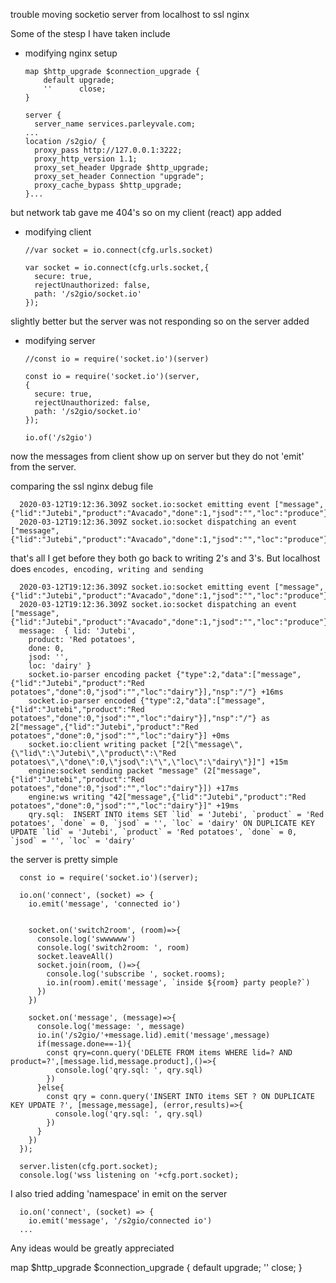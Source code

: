 trouble moving socketio server from localhost to ssl nginx

Some of the stesp I have taken include

* modifying nginx setup

      map $http_upgrade $connection_upgrade {
          default upgrade;
          ''      close;
      }

      server {
        server_name services.parleyvale.com;
      ...
      location /s2gio/ {
        proxy_pass http://127.0.0.1:3222;
        proxy_http_version 1.1;
        proxy_set_header Upgrade $http_upgrade;
        proxy_set_header Connection "upgrade";
        proxy_cache_bypass $http_upgrade;
      }...

but network tab gave me 404's so on my client (react) app added

* modifying client

      //var socket = io.connect(cfg.urls.socket)

      var socket = io.connect(cfg.urls.socket,{
        secure: true,
        rejectUnauthorized: false,
        path: '/s2gio/socket.io'
      });

slightly better but the server was not responding so on the server added

* modifying server

      //const io = require('socket.io')(server)

      const io = require('socket.io')(server,
      { 
        secure: true,
        rejectUnauthorized: false, 
        path: '/s2gio/socket.io'
      });

      io.of('/s2gio')

now the messages from client show up on server but they do not 'emit' from the server. 

comparing the ssl nginx debug file

      2020-03-12T19:12:36.309Z socket.io:socket emitting event ["message",{"lid":"Jutebi","product":"Avacado","done":1,"jsod":"","loc":"produce"}]
      2020-03-12T19:12:36.309Z socket.io:socket dispatching an event ["message",{"lid":"Jutebi","product":"Avacado","done":1,"jsod":"","loc":"produce"}]

that's all I get before they both go back to writing 2's and 3's. But localhost does `encodes, encoding, writing and sending`

      2020-03-12T19:12:36.309Z socket.io:socket emitting event ["message",{"lid":"Jutebi","product":"Avacado","done":1,"jsod":"","loc":"produce"}]
      2020-03-12T19:12:36.309Z socket.io:socket dispatching an event ["message",{"lid":"Jutebi","product":"Avacado","done":1,"jsod":"","loc":"produce"}]
      message:  { lid: 'Jutebi',
        product: 'Red potatoes',
        done: 0,
        jsod: '',
        loc: 'dairy' }
        socket.io-parser encoding packet {"type":2,"data":["message",{"lid":"Jutebi","product":"Red potatoes","done":0,"jsod":"","loc":"dairy"}],"nsp":"/"} +16ms
        socket.io-parser encoded {"type":2,"data":["message",{"lid":"Jutebi","product":"Red potatoes","done":0,"jsod":"","loc":"dairy"}],"nsp":"/"} as 2["message",{"lid":"Jutebi","product":"Red potatoes","done":0,"jsod":"","loc":"dairy"}] +0ms
        socket.io:client writing packet ["2[\"message\",{\"lid\":\"Jutebi\",\"product\":\"Red potatoes\",\"done\":0,\"jsod\":\"\",\"loc\":\"dairy\"}]"] +15m
        engine:socket sending packet "message" (2["message",{"lid":"Jutebi","product":"Red potatoes","done":0,"jsod":"","loc":"dairy"}]) +17ms
        engine:ws writing "42["message",{"lid":"Jutebi","product":"Red potatoes","done":0,"jsod":"","loc":"dairy"}]" +19ms
        qry.sql:  INSERT INTO items SET `lid` = 'Jutebi', `product` = 'Red potatoes', `done` = 0, `jsod` = '', `loc` = 'dairy' ON DUPLICATE KEY UPDATE `lid` = 'Jutebi', `product` = 'Red potatoes', `done` = 0, `jsod` = '', `loc` = 'dairy'

the server is pretty simple     

      const io = require('socket.io')(server);

      io.on('connect', (socket) => {
        io.emit('message', 'connected io')


        socket.on('switch2room', (room)=>{
          console.log('swwwwww')
          console.log('switch2room: ', room)
          socket.leaveAll()
          socket.join(room, ()=>{
            console.log('subscribe ', socket.rooms);  
            io.in(room).emit('message', `inside ${room} party people?`)   
          })
        })

        socket.on('message', (message)=>{
          console.log('message: ', message)
          io.in('/s2gio/'+message.lid).emit('message',message)
          if(message.done==-1){
            const qry=conn.query('DELETE FROM items WHERE lid=? AND product=?',[message.lid,message.product],()=>{
              console.log('qry.sql: ', qry.sql)
            })
          }else{
            const qry = conn.query('INSERT INTO items SET ? ON DUPLICATE KEY UPDATE ?', [message,message], (error,results)=>{
              console.log('qry.sql: ', qry.sql)
            })
          }
        })
      });

      server.listen(cfg.port.socket);
      console.log('wss listening on '+cfg.port.socket);

I also tried adding 'namespace' in emit on the server

      io.on('connect', (socket) => {
        io.emit('message', '/s2gio/connected io')
      ...

Any ideas would be greatly appreciated

map $http_upgrade $connection_upgrade {
    default upgrade;
    ''      close;
}